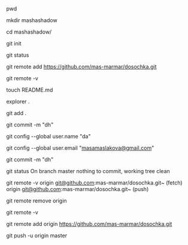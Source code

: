 pwd

mkdir mashashadow

cd mashashadow/

git init

git status

git remote add https://github.com/mas-marmar/dosochka.git

git remote -v

touch README.md

explorer .

git add .

git commit -m "dh"

git config --global user.name "da"

git config --global user.email "masamaslakova@gmail.com"

git commit -m "dh"

git status
On branch master
nothing to commit, working tree clean

git remote -v
origin  git@github.com:mas-marmar/dosochka.git~ (fetch)
origin  git@github.com:mas-marmar/dosochka.git~ (push)

git remote remove origin

git remote -v

git remote add origin https://github.com/mas-marmar/dosochka.git

git push -u origin master
